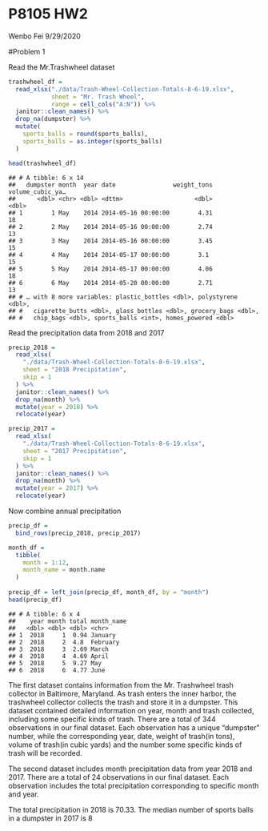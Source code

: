 P8105 HW2
================
Wenbo Fei
9/29/2020

\#Problem 1

Read the Mr.Trashwheel dataset

``` r
trashwheel_df = 
  read_xlsx("./data/Trash-Wheel-Collection-Totals-8-6-19.xlsx",
            sheet = "Mr. Trash Wheel",
            range = cell_cols("A:N")) %>%
  janitor::clean_names() %>%
  drop_na(dumpster) %>%
  mutate(
    sports_balls = round(sports_balls),
    sports_balls = as.integer(sports_balls)
  )

head(trashwheel_df)
```

    ## # A tibble: 6 x 14
    ##   dumpster month  year date                weight_tons volume_cubic_ya…
    ##      <dbl> <chr> <dbl> <dttm>                    <dbl>            <dbl>
    ## 1        1 May    2014 2014-05-16 00:00:00        4.31               18
    ## 2        2 May    2014 2014-05-16 00:00:00        2.74               13
    ## 3        3 May    2014 2014-05-16 00:00:00        3.45               15
    ## 4        4 May    2014 2014-05-17 00:00:00        3.1                15
    ## 5        5 May    2014 2014-05-17 00:00:00        4.06               18
    ## 6        6 May    2014 2014-05-20 00:00:00        2.71               13
    ## # … with 8 more variables: plastic_bottles <dbl>, polystyrene <dbl>,
    ## #   cigarette_butts <dbl>, glass_bottles <dbl>, grocery_bags <dbl>,
    ## #   chip_bags <dbl>, sports_balls <int>, homes_powered <dbl>

Read the precipitation data from 2018 and 2017

``` r
precip_2018 = 
  read_xlsx(
    "./data/Trash-Wheel-Collection-Totals-8-6-19.xlsx",
    sheet = "2018 Precipitation",
    skip = 1
  ) %>%
  janitor::clean_names() %>%
  drop_na(month) %>%
  mutate(year = 2018) %>%
  relocate(year)

precip_2017 = 
  read_xlsx(
    "./data/Trash-Wheel-Collection-Totals-8-6-19.xlsx",
    sheet = "2017 Precipitation",
    skip = 1
  ) %>%
  janitor::clean_names() %>%
  drop_na(month) %>%
  mutate(year = 2017) %>%
  relocate(year)
```

Now combine annual precipitation

``` r
precip_df = 
  bind_rows(precip_2018, precip_2017)

month_df = 
  tibble(
    month = 1:12,
    month_name = month.name
  )
  
precip_df = left_join(precip_df, month_df, by = "month")
head(precip_df)
```

    ## # A tibble: 6 x 4
    ##    year month total month_name
    ##   <dbl> <dbl> <dbl> <chr>     
    ## 1  2018     1  0.94 January   
    ## 2  2018     2  4.8  February  
    ## 3  2018     3  2.69 March     
    ## 4  2018     4  4.69 April     
    ## 5  2018     5  9.27 May       
    ## 6  2018     6  4.77 June

The first dataset contains information from the Mr. Trashwheel trash
collector in Baltimore, Maryland. As trash enters the inner harbor, the
trashwheel collector collects the trash and store it in a dumpster. This
dataset contained detailed information on year, month and trash
collected, including some specific kinds of trash. There are a total of
344 observations in our final dataset. Each observation has a unique
“dumpster” number, while the corresponding year, date, weight of
trash(in tons), volume of trash(in cubic yards) and the number some
specific kinds of trash will be recorded.

The second dataset includes month precipitation data from year 2018 and
2017. There are a total of 24 observations in our final dataset. Each
observation includes the total precipitation corresponding to specific
month and year.

The total precipitation in 2018 is 70.33. The median number of sports
balls in a dumpster in 2017 is 8
